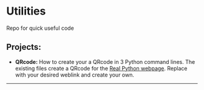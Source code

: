 # Utilities
Repo for quick useful code

## Projects:

* **QRcode:** How to create your a QRcode in 3 Python command lines. The existing files create a QRcode for the [Real Python webpage](https://realpython.com/). Replace with your desired weblink and create your own.

---
